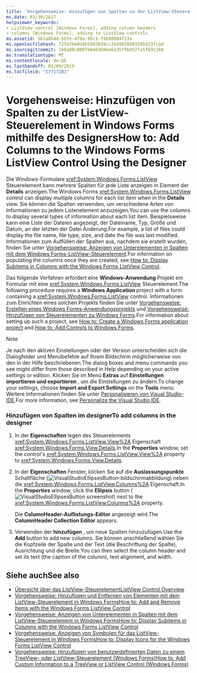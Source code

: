 ```yaml
---
title: 'Vorgehensweise: Hinzufügen von Spalten zu der ListView-Steuerelement in Windows Forms mithilfe des Designers'
ms.date: 03/30/2017
helpviewer_keywords:
- ListView control [Windows Forms], adding column headers
- columns [Windows Forms], adding to ListView controls
ms.assetid: 5b1a8b4d-587e-479a-95c1-f9b90884f13a
ms.openlocfilehash: 725976e0d4b5903659cc264902890329bd13fcad
ms.sourcegitcommit: 160a88c8087b0e63606e6e35f9bd57fa5f69c168
ms.translationtype: MT
ms.contentlocale: de-DE
ms.lasthandoff: 03/09/2019
ms.locfileid: "57717283"
---
```

# <a name="how-to-add-columns-to-the-windows-forms-listview-control-using-the-designer"></a><span data-ttu-id="73246-102">Vorgehensweise: Hinzufügen von Spalten zu der ListView-Steuerelement in Windows Forms mithilfe des Designers</span><span class="sxs-lookup"><span data-stu-id="73246-102">How to: Add Columns to the Windows Forms ListView Control Using the Designer</span></span>
<span data-ttu-id="73246-103">Die Windows-Formulare <xref:System.Windows.Forms.ListView> Steuerelement kann mehrere Spalten für jede Liste anzeigen in Element der **Details** anzeigen.</span><span class="sxs-lookup"><span data-stu-id="73246-103">The Windows Forms <xref:System.Windows.Forms.ListView> control can display multiple columns for each list item when in the **Details** view.</span></span> <span data-ttu-id="73246-104">Sie können die Spalten verwenden, um verschiedene Arten von Informationen zu jedem Listenelement anzuzeigen.</span><span class="sxs-lookup"><span data-stu-id="73246-104">You can use the columns to display several types of information about each list item.</span></span> <span data-ttu-id="73246-105">Beispielsweise kann eine Liste der Dateien angezeigt, der Dateiname, Typ, Größe und Datum, an der letzten der Datei Änderung.</span><span class="sxs-lookup"><span data-stu-id="73246-105">For example, a list of files could display the file name, file type, size, and date the file was last modified.</span></span> <span data-ttu-id="73246-106">Informationen zum Auffüllen der Spalten aus, nachdem sie erstellt wurden, finden Sie unter [Vorgehensweise: Anzeigen von Unterelementen in Spalten mit dem Windows Forms-ListView-Steuerelement](how-to-display-subitems-in-columns-with-the-windows-forms-listview-control.md).</span><span class="sxs-lookup"><span data-stu-id="73246-106">For information on populating the columns once they are created, see [How to: Display Subitems in Columns with the Windows Forms ListView Control](how-to-display-subitems-in-columns-with-the-windows-forms-listview-control.md).</span></span>  
  
 <span data-ttu-id="73246-107">Das folgende Verfahren erfordert eine **Windows-Anwendung** Projekt ein Formular mit eine <xref:System.Windows.Forms.ListView> Steuerelement.</span><span class="sxs-lookup"><span data-stu-id="73246-107">The following procedure requires a **Windows Application** project with a form containing a <xref:System.Windows.Forms.ListView> control.</span></span> <span data-ttu-id="73246-108">Informationen zum Einrichten eines solchen Projekts finden Sie unter [Vorgehensweise: Erstellen eines Windows Forms-Anwendungsprojekts](/visualstudio/ide/step-1-create-a-windows-forms-application-project) und [Vorgehensweise: Hinzufügen von Steuerelementen zu Windows Forms](how-to-add-controls-to-windows-forms.md).</span><span class="sxs-lookup"><span data-stu-id="73246-108">For information about setting up such a project, see [How to: Create a Windows Forms application project](/visualstudio/ide/step-1-create-a-windows-forms-application-project) and [How to: Add Controls to Windows Forms](how-to-add-controls-to-windows-forms.md).</span></span>  
  
> [!NOTE]
>  <span data-ttu-id="73246-109">Je nach den aktiven Einstellungen oder der Version unterscheiden sich die Dialogfelder und Menübefehle auf Ihrem Bildschirm möglicherweise von den in der Hilfe beschriebenen.</span><span class="sxs-lookup"><span data-stu-id="73246-109">The dialog boxes and menu commands you see might differ from those described in Help depending on your active settings or edition.</span></span> <span data-ttu-id="73246-110">Klicken Sie im Menü **Extras** auf **Einstellungen importieren und exportieren** , um die Einstellungen zu ändern.</span><span class="sxs-lookup"><span data-stu-id="73246-110">To change your settings, choose **Import and Export Settings** on the **Tools** menu.</span></span> <span data-ttu-id="73246-111">Weitere Informationen finden Sie unter [Personalisieren von Visual Studio-IDE](/visualstudio/ide/personalizing-the-visual-studio-ide).</span><span class="sxs-lookup"><span data-stu-id="73246-111">For more information, see [Personalize the Visual Studio IDE](/visualstudio/ide/personalizing-the-visual-studio-ide).</span></span>  
  
### <a name="to-add-columns-in-the-designer"></a><span data-ttu-id="73246-112">Hinzufügen von Spalten im designer</span><span class="sxs-lookup"><span data-stu-id="73246-112">To add columns in the designer</span></span>  
  
1.  <span data-ttu-id="73246-113">In der **Eigenschaften** legen des Steuerelements <xref:System.Windows.Forms.ListView.View%2A> Eigenschaft <xref:System.Windows.Forms.View.Details>.</span><span class="sxs-lookup"><span data-stu-id="73246-113">In the **Properties** window, set the control's <xref:System.Windows.Forms.ListView.View%2A> property to <xref:System.Windows.Forms.View.Details>.</span></span>  
  
2.  <span data-ttu-id="73246-114">In der **Eigenschaften** Fenster, klicken Sie auf die **Auslassungspunkte** Schaltfläche (![VisualStudioEllipsesButton-bildschirmabbildung](../media/vbellipsesbutton.png "VbEllipsesButton")) neben die <xref:System.Windows.Forms.ListView.Columns%2A> Eigenschaft.</span><span class="sxs-lookup"><span data-stu-id="73246-114">In the **Properties** window, click the **Ellipsis** button (![VisualStudioEllipsesButton screenshot](../media/vbellipsesbutton.png "vbEllipsesButton")) next to the <xref:System.Windows.Forms.ListView.Columns%2A> property.</span></span>  
  
     <span data-ttu-id="73246-115">Die **ColumnHeader-Auflistungs-Editor** angezeigt wird.</span><span class="sxs-lookup"><span data-stu-id="73246-115">The **ColumnHeader Collection Editor** appears.</span></span>  
  
3.  <span data-ttu-id="73246-116">Verwenden der **hinzufügen** , um neue Spalten hinzuzufügen.</span><span class="sxs-lookup"><span data-stu-id="73246-116">Use the **Add** button to add new columns.</span></span> <span data-ttu-id="73246-117">Sie können anschließend wählen Sie die Kopfzeile der Spalte und der Text (die Beschriftung der Spalte), Ausrichtung und die Breite.</span><span class="sxs-lookup"><span data-stu-id="73246-117">You can then select the column header and set its text (the caption of the column), text alignment, and width.</span></span>  
  
## <a name="see-also"></a><span data-ttu-id="73246-118">Siehe auch</span><span class="sxs-lookup"><span data-stu-id="73246-118">See also</span></span>
- [<span data-ttu-id="73246-119">Übersicht über das ListView-Steuerelement</span><span class="sxs-lookup"><span data-stu-id="73246-119">ListView Control Overview</span></span>](listview-control-overview-windows-forms.md)
- [<span data-ttu-id="73246-120">Vorgehensweise: Hinzufügen und Entfernen von Elementen mit dem ListView-Steuerelement in Windows Forms</span><span class="sxs-lookup"><span data-stu-id="73246-120">How to: Add and Remove Items with the Windows Forms ListView Control</span></span>](how-to-add-and-remove-items-with-the-windows-forms-listview-control.md)
- [<span data-ttu-id="73246-121">Vorgehensweise: Anzeigen von Unterelementen in Spalten mit dem ListView-Steuerelement in Windows Forms</span><span class="sxs-lookup"><span data-stu-id="73246-121">How to: Display Subitems in Columns with the Windows Forms ListView Control</span></span>](how-to-display-subitems-in-columns-with-the-windows-forms-listview-control.md)
- [<span data-ttu-id="73246-122">Vorgehensweise: Anzeigen von Symbolen für das ListView-Steuerelement in Windows Forms</span><span class="sxs-lookup"><span data-stu-id="73246-122">How to: Display Icons for the Windows Forms ListView Control</span></span>](how-to-display-icons-for-the-windows-forms-listview-control.md)
- [<span data-ttu-id="73246-123">Vorgehensweise: Hinzufügen von benutzerdefinierten Daten zu einem TreeView- oder ListView-Steuerelement (Windows Forms)</span><span class="sxs-lookup"><span data-stu-id="73246-123">How to: Add Custom Information to a TreeView or ListView Control (Windows Forms)</span></span>](add-custom-information-to-a-treeview-or-listview-control-wf.md)
